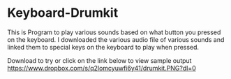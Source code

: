 # Keyboard-Drumkit

This is Program to play various sounds based on what button you pressed on the keyboard.
I downloaded the various audio file of various sounds and linked them to special keys on the keyboard to play when pressed.

 Download to try or click on the link below to view sample output
https://www.dropbox.com/s/q2lomcyuwfi6y41/drumkit.PNG?dl=0
